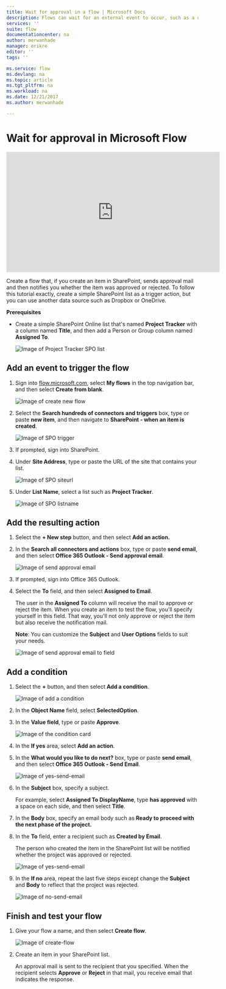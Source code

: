```yaml
---
title: Wait for approval in a flow | Microsoft Docs
description: Flows can wait for an external event to occur, such as a user approving or rejecting a change, before performing an action, such as sending notification of the decision.
services: ''
suite: flow
documentationcenter: na
author: merwanhade
manager: erikre
editor: ''
tags: ''

ms.service: flow
ms.devlang: na
ms.topic: article
ms.tgt_pltfrm: na
ms.workload: na
ms.date: 12/21/2017
ms.author: merwanhade

---
```

# Wait for approval in Microsoft Flow
<iframe width="560" height="315" src="https://www.youtube.com/embed/W6oxcYRtW-8?list=PL8nfc9haGeb55I9wL9QnWyHp3ctU2_ThF" frameborder="0" allowfullscreen></iframe>

Create a flow that, if you create an item in SharePoint, sends approval mail and then notifies you whether the item was approved or rejected. To follow this tutorial exactly, create a simple SharePoint list as a trigger action, but you can use another data source such as Dropbox or OneDrive.

**Prerequisites**

* Create a simple SharePoint Online list that's named **Project Tracker** with a column named **Title**, and then add a Person or Group column named **Assigned To**.
  
   ![Image of Project Tracker SPO list](./media/wait-for-approvals/project-tracker.png)

## Add an event to trigger the flow
1. Sign into [flow.microsoft.com](https://flow.microsoft.com), select **My flows** in the top navigation bar, and then select **Create from blank**.
   
   <!--remove this image-->
    ![Image of create new flow](./media/wait-for-approvals/create-a-new-flow.png)

2. Select the **Search hundreds of connectors and triggers** box, type or paste **new item**, and then navigate to **SharePoint - when an item is created**.
   
      <!--remove this image-->
    ![Image of SPO trigger](./media/wait-for-approvals/send-approval-email-select-2.png)

3. If prompted, sign into SharePoint.
4. Under **Site Address**, type or paste the URL of the site that contains your list.

   <!--remove this image-->
    ![Image of SPO siteurl](./media/wait-for-approvals/SPO-site-url.png)

5. Under **List Name**, select a list such as **Project Tracker**.
   
    ![Image of SPO listname](./media/wait-for-approvals/SPO-list-name.png)

## Add the resulting action

1. Select the **+ New step** button, and then select **Add an action.**

   <!--Office 365 Outlook - Send approval email is missing-->
2. In the **Search all connectors and actions** box, type or paste **send email**, and then select **Office 365 Outlook - Send approval email**.

    ![Image of send approval email](./media/wait-for-approvals/send-approval-mail.png)

3. If prompted, sign into Office 365 Outlook.

4. Select the **To** field, and then select **Assigned to Email**.

    The user in the **Assigned To** column will receive the mail to approve or reject the item. When you create an item to test the flow, you'll specify yourself in this field. That way, you'll not only approve or reject the item but also receive the notification mail.

    **Note**: You can customize the **Subject** and **User Options** fields to suit your needs.

    ![Image of send approval email to field](./media/wait-for-approvals/send-approval-email-to.png)

## Add a condition
1. Select the **+** button, and then select **Add a condition**.
   
    ![Image of add a condition](./media/wait-for-approvals/add-a-condition.png)
2. In the **Object Name** field, select **SelectedOption**.
3. In the **Value field**, type or paste **Approve**.
   
    ![Image of the condition card](./media/wait-for-approvals/condition-card-2.png)
4. In the **If yes** area, select **Add an action**.
   
5. In the **What would you like to do next?** box, type or paste **send email**, and then select **Office 365 Outlook - Send Email**.
   
    ![Image of yes-send-email](./media/wait-for-approvals/yes-send-email.png)
6. In the **Subject** box, specify a subject.
   
    For example, select **Assigned To DisplayName**, type **has approved** with a space on each side, and then select **Title**.
7. In the **Body** box, specify an email body such as **Ready to proceed with the next phase of the project.**
8. In the **To** field, enter a recipient such as **Created by Email**.
   
    The person who created the item in the SharePoint list will be notified whether the project was approved or rejected.
   
    ![Image of yes-send-email](./media/wait-for-approvals/if-yes-send-email-card-3.png)
9. In the **If no** area, repeat the last five steps except change the **Subject** and **Body** to reflect that the project was rejected.
   
     ![Image of no-send-email](./media/wait-for-approvals/no-send-email-2.png)

## Finish and test your flow
1. Give your flow a name, and then select **Create flow**.
   
     ![Image of create-flow](./media/wait-for-approvals/create-flow.png)
2. Create an item in your SharePoint list.
   
    An approval mail is sent to the recipient that you specified. When the recipient selects **Approve** or **Reject** in that mail, you receive email that indicates the response. 
